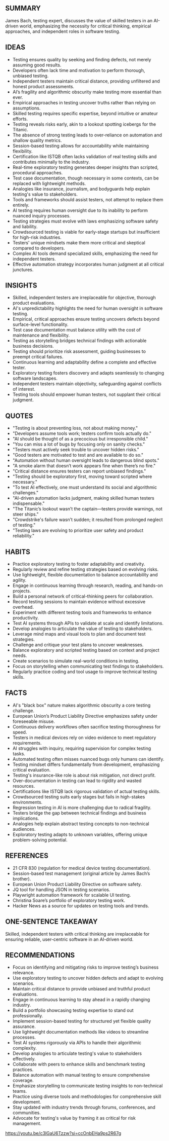 ## SUMMARY
James Bach, testing expert, discusses the value of skilled testers in an AI-driven world, emphasizing the necessity for critical thinking, empirical approaches, and independent roles in software testing.

## IDEAS
- Testing ensures quality by seeking and finding defects, not merely assuming good results.
- Developers often lack time and motivation to perform thorough, unbiased testing.
- Independent testers maintain critical distance, providing unfiltered and honest product assessments.
- AI’s fragility and algorithmic obscurity make testing more essential than ever.
- Empirical approaches in testing uncover truths rather than relying on assumptions.
- Skilled testing requires specific expertise, beyond intuitive or amateur efforts.
- Testing reveals risks early, akin to a lookout spotting icebergs for the Titanic.
- The absence of strong testing leads to over-reliance on automation and shallow quality metrics.
- Session-based testing allows for accountability while maintaining flexibility.
- Certification like ISTQB often lacks validation of real testing skills and contributes minimally to the industry.
- Real-time exploratory testing generates deeper insights than scripted, procedural approaches.
- Test case documentation, though necessary in some contexts, can be replaced with lightweight methods.
- Analogies like insurance, journalism, and bodyguards help explain testing's value to stakeholders.
- Tools and frameworks should assist testers, not attempt to replace them entirely.
- AI testing requires human oversight due to its inability to perform nuanced inquiry processes.
- Testing strategies must evolve with laws emphasizing software safety and liability.
- Crowdsourced testing is viable for early-stage startups but insufficient for high-risk industries.
- Testers' unique mindsets make them more critical and skeptical compared to developers.
- Complex AI tools demand specialized skills, emphasizing the need for independent testers.
- Effective automation strategy incorporates human judgment at all critical junctures.

## INSIGHTS
- Skilled, independent testers are irreplaceable for objective, thorough product evaluations.
- AI's unpredictability highlights the need for human oversight in software testing.
- Empirical, critical approaches ensure testing uncovers defects beyond surface-level functionality.
- Test case documentation must balance utility with the cost of maintenance and flexibility.
- Testing as storytelling bridges technical findings with actionable business decisions.
- Testing should prioritize risk assessment, guiding businesses to preempt critical failures.
- Continuous learning and adaptability define a complete and effective tester.
- Exploratory testing fosters discovery and adapts seamlessly to changing software landscapes.
- Independent testers maintain objectivity, safeguarding against conflicts of interest.
- Testing tools should empower human testers, not supplant their critical judgment.

## QUOTES
- "Testing is about preventing loss, not about making money."
- "Developers assume tools work; testers confirm tools actually do."
- "AI should be thought of as a precocious but irresponsible child."
- "You can miss a lot of bugs by focusing only on sanity checks."
- "Testers must actively seek trouble to uncover hidden risks."
- "Good testers are motivated to test and are available to do so."
- "Automation without human oversight leads to dangerous blind spots."
- "A smoke alarm that doesn’t work appears fine when there’s no fire."
- "Critical distance ensures testers can report unbiased findings."
- "Testing should be exploratory first, moving toward scripted where necessary."
- "To test AI effectively, one must understand its social and algorithmic challenges."
- "AI-driven automation lacks judgment, making skilled human testers indispensable."
- "The Titanic’s lookout wasn’t the captain—testers provide warnings, not steer ships."
- "Crowdstrike's failure wasn’t sudden; it resulted from prolonged neglect of testing."
- "Testing laws are evolving to prioritize user safety and product reliability."

## HABITS
- Practice exploratory testing to foster adaptability and creativity.
- Regularly review and refine testing strategies based on evolving risks.
- Use lightweight, flexible documentation to balance accountability and agility.
- Engage in continuous learning through research, reading, and hands-on projects.
- Build a personal network of critical-thinking peers for collaboration.
- Record testing sessions to maintain evidence without excessive overhead.
- Experiment with different testing tools and frameworks to enhance productivity.
- Test AI systems through APIs to validate at scale and identify limitations.
- Develop analogies to articulate the value of testing to stakeholders.
- Leverage mind maps and visual tools to plan and document test strategies.
- Challenge and critique your test plans to uncover weaknesses.
- Balance exploratory and scripted testing based on context and project needs.
- Create scenarios to simulate real-world conditions in testing.
- Focus on storytelling when communicating test findings to stakeholders.
- Regularly practice coding and tool usage to improve technical testing skills.

## FACTS
- AI's "black box" nature makes algorithmic obscurity a core testing challenge.
- European Union’s Product Liability Directive emphasizes safety under foreseeable misuse.
- Continuous delivery workflows often sacrifice testing thoroughness for speed.
- Testers in medical devices rely on video evidence to meet regulatory requirements.
- AI struggles with inquiry, requiring supervision for complex testing tasks.
- Automated testing often misses nuanced bugs only humans can identify.
- Testing mindset differs fundamentally from development, emphasizing critical evaluation.
- Testing's insurance-like role is about risk mitigation, not direct profit.
- Over-documentation in testing can lead to rigidity and wasted resources.
- Certifications like ISTQB lack rigorous validation of actual testing skills.
- Crowdsourced testing suits early stages but fails in high-stakes environments.
- Regression testing in AI is more challenging due to radical fragility.
- Testers bridge the gap between technical findings and business implications.
- Analogies help explain abstract testing concepts to non-technical audiences.
- Exploratory testing adapts to unknown variables, offering unique problem-solving potential.

## REFERENCES
- 21 CFR 830 (regulation for medical device testing documentation).
- Session-based test management (original article by James Bach’s brother).
- European Union Product Liability Directive on software safety.
- JQ tool for handling JSON in testing scenarios.
- Playwright automation framework for scalable UI testing.
- Christina Soare’s portfolio of exploratory testing work.
- Hacker News as a source for updates on testing tools and trends.

## ONE-SENTENCE TAKEAWAY
Skilled, independent testers with critical thinking are irreplaceable for ensuring reliable, user-centric software in an AI-driven world.

## RECOMMENDATIONS
- Focus on identifying and mitigating risks to improve testing’s business relevance.
- Use exploratory testing to uncover hidden defects and adapt to evolving scenarios.
- Maintain critical distance to provide unbiased and truthful product evaluations.
- Engage in continuous learning to stay ahead in a rapidly changing industry.
- Build a portfolio showcasing testing expertise to stand out professionally.
- Implement session-based testing for structured yet flexible quality assurance.
- Use lightweight documentation methods like videos to streamline processes.
- Test AI systems rigorously via APIs to handle their algorithmic complexity.
- Develop analogies to articulate testing's value to stakeholders effectively.
- Collaborate with peers to enhance skills and benchmark testing practices.
- Balance automation with manual testing to ensure comprehensive coverage.
- Emphasize storytelling to communicate testing insights to non-technical teams.
- Practice using diverse tools and methodologies for comprehensive skill development.
- Stay updated with industry trends through forums, conferences, and communities.
- Advocate for testing's value by framing it as critical for risk management.

https://youtu.be/c3lGaU6Tzzw?si=ccOnbEHa9ps2R67g